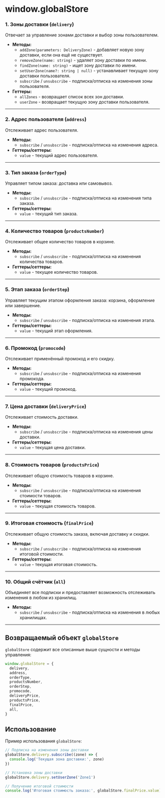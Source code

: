 # window.globalStore

### 1. **Зоны доставки (`delivery`)**

Отвечает за управление зонами доставки и выбор зоны пользователем.

- **Методы:**
  - `addZone(parameters: DeliveryZone)` - добавляет новую зону доставки, если она ещё не существует.
  - `removeZone(name: string)` - удаляет зону доставки по имени.
  - `findZone(name: string)` - ищет зону доставки по имени.
  - `setUserZone(name?: string | null)` - устанавливает текущую зону доставки пользователя.
  - `subscribe` / `unsubscribe` - подписка/отписка на изменения зоны пользователя.
- **Геттеры:**
  - `allZones` - возвращает список всех зон доставки.
  - `userZone` - возвращает текущую зону доставки пользователя.

---

### 2. **Адрес пользователя (`address`)**

Отслеживает адрес пользователя.

- **Методы:**
  - `subscribe` / `unsubscribe` - подписка/отписка на изменения адреса.
- **Геттеры/сеттеры:**
  - `value` - текущий адрес пользователя.

---

### 3. **Тип заказа (`orderType`)**

Управляет типом заказа: доставка или самовывоз.

- **Методы:**
  - `subscribe` / `unsubscribe` - подписка/отписка на изменения типа заказа.
- **Геттеры/сеттеры:**
  - `value` - текущий тип заказа.

---

### 4. **Количество товаров (`productsNumber`)**

Отслеживает общее количество товаров в корзине.

- **Методы:**
  - `subscribe` / `unsubscribe` - подписка/отписка на изменения количества товаров.
- **Геттеры/сеттеры:**
  - `value` - текущее количество товаров.

---

### 5. **Этап заказа (`orderStep`)**

Управляет текущим этапом оформления заказа: корзина, оформление или завершение.

- **Методы:**
  - `subscribe` / `unsubscribe` - подписка/отписка на изменения этапа.
- **Геттеры/сеттеры:**
  - `value` - текущий этап оформления.

---

### 6. **Промокод (`promocode`)**

Отслеживает применённый промокод и его скидку.

- **Методы:**
  - `subscribe` / `unsubscribe` - подписка/отписка на изменения промокода.
- **Геттеры/сеттеры:**
  - `value` - текущий промокод.

---

### 7. **Цена доставки (`deliveryPrice`)**

Отслеживает стоимость доставки.

- **Методы:**
  - `subscribe` / `unsubscribe` - подписка/отписка на изменения цены доставки.
- **Геттеры/сеттеры:**
  - `value` - текущая цена доставки.

---

### 8. **Стоимость товаров (`productsPrice`)**

Отслеживает общую стоимость товаров в корзине.

- **Методы:**
  - `subscribe` / `unsubscribe` - подписка/отписка на изменения стоимости товаров.
- **Геттеры/сеттеры:**
  - `value` - текущая стоимость товаров.

---

### 9. **Итоговая стоимость (`finalPrice`)**

Отслеживает общую стоимость заказа, включая доставку и скидки.

- **Методы:**
  - `subscribe` / `unsubscribe` - подписка/отписка на изменения итоговой стоимости.
- **Геттеры/сеттеры:**
  - `value` - текущая итоговая стоимость.

---

### 10. **Общий счётчик (`all`)**

Объединяет все подписки и предоставляет возможность отслеживать изменения в любом из хранилищ.

- **Методы:**
  - `subscribe` / `unsubscribe` - подписка/отписка на изменения в любых хранилищах.

---

## Возвращаемый объект `globalStore`

`globalStore` содержит все описанные выше сущности и методы управления:

```typescript
window.globalStore = {
  delivery,
  address,
  orderType,
  productsNumber,
  orderStep,
  promocode,
  deliveryPrice,
  productsPrice,
  finalPrice,
  all,
}
```

## Использование

Пример использования `globalStore`:

```ts
// Подписка на изменения зоны доставки
globalStore.delivery.subscribe((zone) => {
  console.log('Текущая зона доставки:', zone)
})

// Установка зоны доставки
globalStore.delivery.setUserZone('Zone1')

// Получение итоговой стоимости
console.log('Итоговая стоимость заказа:', globalStore.finalPrice.value)
```
